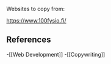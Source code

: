 

Websites to copy from:

https://www.100fysio.fi/

## References
<!-- Links to pages not referenced in the content -->
-[[Web Development]]
-[[Copywriting]]